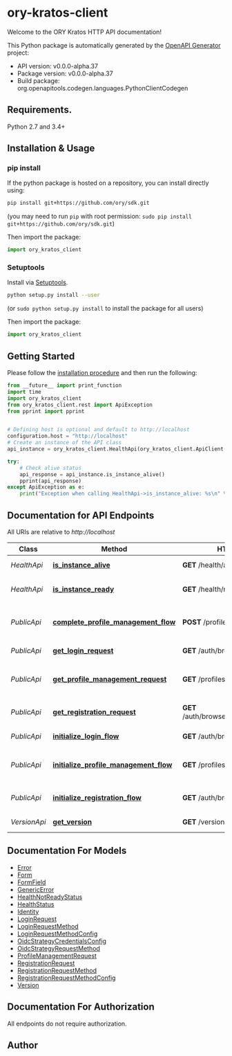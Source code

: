 # ory-kratos-client
Welcome to the ORY Kratos HTTP API documentation!

This Python package is automatically generated by the [OpenAPI Generator](https://openapi-generator.tech) project:

- API version: v0.0.0-alpha.37
- Package version: v0.0.0-alpha.37
- Build package: org.openapitools.codegen.languages.PythonClientCodegen

## Requirements.

Python 2.7 and 3.4+

## Installation & Usage
### pip install

If the python package is hosted on a repository, you can install directly using:

```sh
pip install git+https://github.com/ory/sdk.git
```
(you may need to run `pip` with root permission: `sudo pip install git+https://github.com/ory/sdk.git`)

Then import the package:
```python
import ory_kratos_client 
```

### Setuptools

Install via [Setuptools](http://pypi.python.org/pypi/setuptools).

```sh
python setup.py install --user
```
(or `sudo python setup.py install` to install the package for all users)

Then import the package:
```python
import ory_kratos_client
```

## Getting Started

Please follow the [installation procedure](#installation--usage) and then run the following:

```python
from __future__ import print_function
import time
import ory_kratos_client
from ory_kratos_client.rest import ApiException
from pprint import pprint


# Defining host is optional and default to http://localhost
configuration.host = "http://localhost"
# Create an instance of the API class
api_instance = ory_kratos_client.HealthApi(ory_kratos_client.ApiClient(configuration))

try:
    # Check alive status
    api_response = api_instance.is_instance_alive()
    pprint(api_response)
except ApiException as e:
    print("Exception when calling HealthApi->is_instance_alive: %s\n" % e)

```

## Documentation for API Endpoints

All URIs are relative to *http://localhost*

Class | Method | HTTP request | Description
------------ | ------------- | ------------- | -------------
*HealthApi* | [**is_instance_alive**](docs/HealthApi.md#is_instance_alive) | **GET** /health/alive | Check alive status
*HealthApi* | [**is_instance_ready**](docs/HealthApi.md#is_instance_ready) | **GET** /health/ready | Check readiness status
*PublicApi* | [**complete_profile_management_flow**](docs/PublicApi.md#complete_profile_management_flow) | **POST** /profiles | Complete Profile Management Flow
*PublicApi* | [**get_login_request**](docs/PublicApi.md#get_login_request) | **GET** /auth/browser/requests/login | Get Login Request
*PublicApi* | [**get_profile_management_request**](docs/PublicApi.md#get_profile_management_request) | **GET** /profiles/requests | Get Profile Management Request (via cookie)
*PublicApi* | [**get_registration_request**](docs/PublicApi.md#get_registration_request) | **GET** /auth/browser/requests/registration | Get Registration Request
*PublicApi* | [**initialize_login_flow**](docs/PublicApi.md#initialize_login_flow) | **GET** /auth/browser/login | Initialize a Login Flow
*PublicApi* | [**initialize_profile_management_flow**](docs/PublicApi.md#initialize_profile_management_flow) | **GET** /profiles | Initialize Profile Management Flow
*PublicApi* | [**initialize_registration_flow**](docs/PublicApi.md#initialize_registration_flow) | **GET** /auth/browser/registration | Initialize a Registration Flow
*VersionApi* | [**get_version**](docs/VersionApi.md#get_version) | **GET** /version | Get service version


## Documentation For Models

 - [Error](docs/Error.md)
 - [Form](docs/Form.md)
 - [FormField](docs/FormField.md)
 - [GenericError](docs/GenericError.md)
 - [HealthNotReadyStatus](docs/HealthNotReadyStatus.md)
 - [HealthStatus](docs/HealthStatus.md)
 - [Identity](docs/Identity.md)
 - [LoginRequest](docs/LoginRequest.md)
 - [LoginRequestMethod](docs/LoginRequestMethod.md)
 - [LoginRequestMethodConfig](docs/LoginRequestMethodConfig.md)
 - [OidcStrategyCredentialsConfig](docs/OidcStrategyCredentialsConfig.md)
 - [OidcStrategyRequestMethod](docs/OidcStrategyRequestMethod.md)
 - [ProfileManagementRequest](docs/ProfileManagementRequest.md)
 - [RegistrationRequest](docs/RegistrationRequest.md)
 - [RegistrationRequestMethod](docs/RegistrationRequestMethod.md)
 - [RegistrationRequestMethodConfig](docs/RegistrationRequestMethodConfig.md)
 - [Version](docs/Version.md)


## Documentation For Authorization

 All endpoints do not require authorization.

## Author




